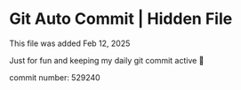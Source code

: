 # Git Auto Commit | Hidden File

This file was added Feb 12, 2025

Just for fun and keeping my daily git commit active 🤪

commit number: 529240
